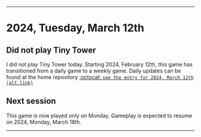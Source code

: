 
***

# 2024, Tuesday, March 12th

## Did not play Tiny Tower

<!-- TODO: For each weekly entry, make sure the date is correct. The day of the week should be modified in 4 places !-->

I did not play Tiny Tower today. Starting 2024, February 12th, this game has transitioned from a daily game to a weekly game. Daily updates can be found at the home repository [:octocat: `see the entry for 2024, March 12th`](https://github.com/seanpm2001/SeansLifeArchive_Images_TinyTower/tree/master/tiny%20tower/2024/03_March/12/) [`(alt link)`](/tiny%20tower/2024/03_March/12/)

## Next session

This game is now played only on Monday. Gameplay is expected to resume on 2024, Monday, March 18th.

***
